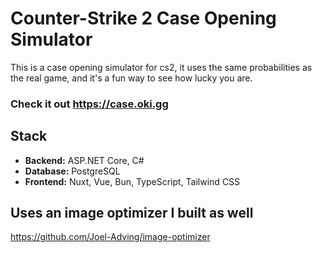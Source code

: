 # Counter-Strike 2 Case Opening Simulator

This is a case opening simulator for cs2, it uses the same probabilities as the real game, and it's a fun way to see how lucky you are.

### Check it out https://case.oki.gg

## Stack

- **Backend:** ASP.NET Core, C#
- **Database:** PostgreSQL
- **Frontend:** Nuxt, Vue, Bun, TypeScript, Tailwind CSS

## Uses an image optimizer I built as well

https://github.com/Joel-Adving/image-optimizer
